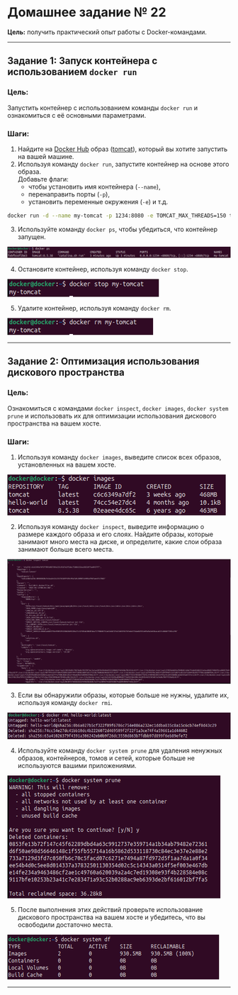 # Домашнее задание № 22

**Цель:** получить практический опыт работы с Docker-командами.

---
## Задание 1: Запуск контейнера с использованием `docker run`

### Цель:
Запустить контейнер с использованием команды `docker run` и ознакомиться с её основными параметрами.

### Шаги:

1. Найдите на [Docker Hub](https://hub.docker.com) образ ([tomcat](https://hub.docker.com/_/tomcat)), который вы хотите запустить на вашей машине.
2. Используя команду `docker run`, запустите контейнер на основе этого образа.  
   Добавьте флаги:
   - чтобы установить имя контейнера (`--name`),
   - перенаправить порты (`-p`),
   - установить переменные окружения (`-e`) и т.д.

```bash
docker run -d --name my-tomcat -p 1234:8080 -e TOMCAT_MAX_THREADS=150 tomcat:8.5.38
```

3. Используйте команду `docker ps`, чтобы убедиться, что контейнер запущен.

![](screenshots/Pasted%20image%2020250604210306.png)

4. Остановите контейнер, используя команду `docker stop`.

![](screenshots/Pasted%20image%2020250604210239.png)

5. Удалите контейнер, используя команду `docker rm`.

![](screenshots/Pasted%20image%2020250604210440.png)

---

## Задание 2: Оптимизация использования дискового пространства

### Цель:
Ознакомиться с командами `docker inspect`, `docker images`, `docker system prune` и использовать их для оптимизации использования дискового пространства на вашем хосте.

### Шаги:

1. Используя команду `docker images`, выведите список всех образов, установленных на вашем хосте.

![](screenshots/Pasted%20image%2020250604210536.png)

2. Используя команду `docker inspect`, выведите информацию о размере каждого образа и его слоях. 
   Найдите образы, которые занимают много места на диске, и определите, какие слои образа занимают больше всего места.

![](screenshots/Pasted%20image%2020250604211709.png)

3. Если вы обнаружили образы, которые больше не нужны, удалите их, используя команду `docker rmi`.

![](screenshots/Pasted%20image%2020250604211858.png)

4. Используйте команду `docker system prune` для удаления ненужных образов, контейнеров, томов и сетей, которые больше не используются вашими приложениями.

![](screenshots/Pasted%20image%2020250604212200.png)

5. После выполнения этих действий проверьте использование дискового пространства на вашем хосте и убедитесь, что вы освободили достаточно места.

![](screenshots/Pasted%20image%2020250604212246.png)

---
